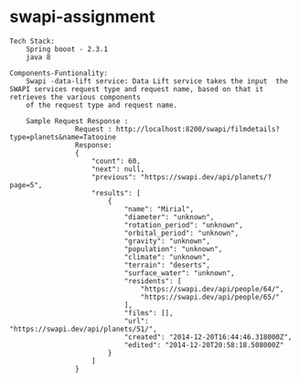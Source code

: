 # swapi-assignment
	Tech Stack:
		Spring booot - 2.3.1
		java 8
		
	Components-Funtionality:
		Swapi -data-lift service: Data Lift service takes the input  the SWAPI services request type and request name, based on that it retrieves the various components
		of the request type and request name.
		
		Sample Request Response :
					Request : http://localhost:8200/swapi/filmdetails?type=planets&name=Tatooine
					Response:
					{
					    "count": 60,
					    "next": null,
					    "previous": "https://swapi.dev/api/planets/?page=5",
					    "results": [
					        {
					            "name": "Mirial",
					            "diameter": "unknown",
					            "rotation_period": "unknown",
					            "orbital_period": "unknown",
					            "gravity": "unknown",
					            "population": "unknown",
					            "climate": "unknown",
					            "terrain": "deserts",
					            "surface_water": "unknown",
					            "residents": [
					                "https://swapi.dev/api/people/64/",
					                "https://swapi.dev/api/people/65/"
					            ],
					            "films": [],
					            "url": "https://swapi.dev/api/planets/51/",
					            "created": "2014-12-20T16:44:46.318000Z",
					            "edited": "2014-12-20T20:58:18.508000Z"
					        }
					    ]
					}